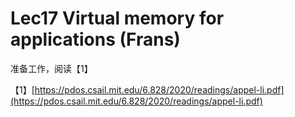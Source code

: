 # Lec17 Virtual memory for applications \(Frans\)

准备工作，阅读【1】

【1】[https://pdos.csail.mit.edu/6.828/2020/readings/appel-li.pdf](https://pdos.csail.mit.edu/6.828/2020/readings/appel-li.pdf)

